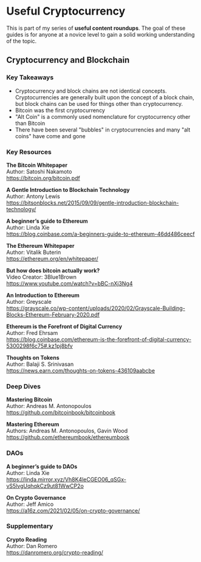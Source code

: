 # Useful Cryptocurrency
This is part of my series of **useful content roundups**. The goal of these guides is for anyone at a novice level to gain a solid working understanding of the topic. 

## Cryptocurrency and Blockchain

### Key Takeaways
- Cryptocurrency and block chains are not identical concepts. Cryptocurrencies are generally built upon the concept of a block chain, but block chains can be used for things other than cryptocurrency.  
- Bitcoin was the first cryptocurrency
- "Alt Coin" is a commonly used nomenclature for cryptocurrency other than Bitcoin
- There have been several "bubbles" in cryptocurrencies and many "alt coins" have come and gone

### Key Resources

**The Bitcoin Whitepaper**  
Author: Satoshi Nakamoto  
https://bitcoin.org/bitcoin.pdf  

**A Gentle Introduction to Blockchain Technology**  
Author: Antony Lewis  
https://bitsonblocks.net/2015/09/09/gentle-introduction-blockchain-technology/  

**A beginner’s guide to Ethereum**  
Author: Linda Xie  
https://blog.coinbase.com/a-beginners-guide-to-ethereum-46dd486ceecf  

**The Ethereum Whitepaper**  
Author: Vitalik Buterin  
https://ethereum.org/en/whitepaper/  

**But how does bitcoin actually work?**  
Video Creator: 3Blue1Brown  
https://www.youtube.com/watch?v=bBC-nXj3Ng4  

**An Introduction to Ethereum**  
Author: Greyscale  
https://grayscale.co/wp-content/uploads/2020/02/Grayscale-Building-Blocks-Ethereum-February-2020.pdf

**Ethereum is the Forefront of Digital Currency**  
Author: Fred Ehrsam  
https://blog.coinbase.com/ethereum-is-the-forefront-of-digital-currency-5300298f6c75#.kz1pj8bfv  

**Thoughts on Tokens**  
Author: Balaji S. Srinivasan  
https://news.earn.com/thoughts-on-tokens-436109aabcbe  

### Deep Dives

**Mastering Bitcoin**  
Author: Andreas M. Antonopoulos  
https://github.com/bitcoinbook/bitcoinbook  

**Mastering Ethereum**  
Authors: Andreas M. Antonopoulos, Gavin Wood  
https://github.com/ethereumbook/ethereumbook  

### DAOs

**A beginner’s guide to DAOs**  
Author: Linda Xie  
https://linda.mirror.xyz/Vh8K4leCGEO06_qSGx-vS5lvgUqhqkCz9ut81WwCP2o

**On Crypto Governance**  
Author: Jeff Amico  
https://a16z.com/2021/02/05/on-crypto-governance/  

### Supplementary

**Crypto Reading**  
Author: Dan Romero  
https://danromero.org/crypto-reading/  


